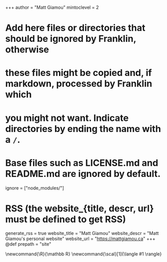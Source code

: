 <!--
Add here global page variables to use throughout your website.
-->
+++
author = "Matt Giamou"
mintoclevel = 2



# Add here files or directories that should be ignored by Franklin, otherwise
# these files might be copied and, if markdown, processed by Franklin which
# you might not want. Indicate directories by ending the name with a `/`.
# Base files such as LICENSE.md and README.md are ignored by default.
ignore = ["node_modules/"]

# RSS (the website_{title, descr, url} must be defined to get RSS)
generate_rss = true
website_title = "Matt Giamou"
website_descr = "Matt Giamou's personal website"
website_url   = "https://mattgiamou.ca"
+++
@def prepath = "site"
<!--
Add here global latex commands to use throughout your pages.
-->
\newcommand{\R}{\mathbb R}
\newcommand{\scal}[1]{\langle #1 \rangle}
